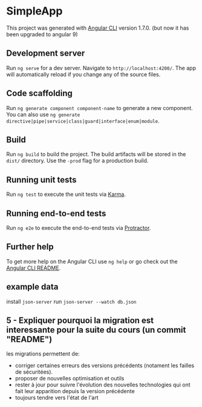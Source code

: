 # SimpleApp

This project was generated with [Angular CLI](https://github.com/angular/angular-cli) version 1.7.0. (but now it has been upgraded to angular 9)

## Development server

Run `ng serve` for a dev server. Navigate to `http://localhost:4200/`. The app will automatically reload if you change any of the source files.

## Code scaffolding

Run `ng generate component component-name` to generate a new component. You can also use `ng generate directive|pipe|service|class|guard|interface|enum|module`.

## Build

Run `ng build` to build the project. The build artifacts will be stored in the `dist/` directory. Use the `-prod` flag for a production build.

## Running unit tests

Run `ng test` to execute the unit tests via [Karma](https://karma-runner.github.io).

## Running end-to-end tests

Run `ng e2e` to execute the end-to-end tests via [Protractor](http://www.protractortest.org/).

## Further help

To get more help on the Angular CLI use `ng help` or go check out the [Angular CLI README](https://github.com/angular/angular-cli/blob/master/README.md).

## example data

install `json-server` 
run `json-server --watch db.json`

## 5 - Expliquer pourquoi la migration est interessante pour la suite du cours (un commit "README")

les migrations permettent de:
- corriger certaines erreurs des versions précédents (notament les failles de sécuritées).
- proposer de nouvelles optimisation et outils
- rester à jour pour suivre l'évolution des nouvelles technologies qui ont fait leur apparition depuis la version précédente
- toujours tendre vers l'état de l'art
